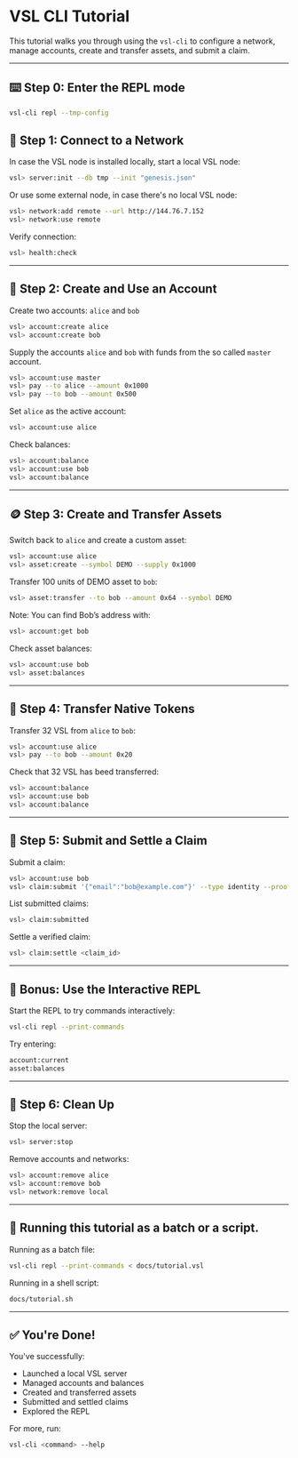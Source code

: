 # VSL CLI Tutorial

This tutorial walks you through using the `vsl-cli` to configure a network, manage accounts, create and transfer assets, and submit a claim.

---

## ⌨️ Step 0: Enter the REPL mode

```bash
vsl-cli repl --tmp-config
```

## 🔌 Step 1: Connect to a Network

In case the VSL node is installed locally, start a local VSL node:

```bash
vsl> server:init --db tmp --init "genesis.json"
```

Or use some external node, in case there's no local VSL node:

```bash
vsl> network:add remote --url http://144.76.7.152
vsl> network:use remote
```

Verify connection:

```bash
vsl> health:check
```

---

## 👤 Step 2: Create and Use an Account

Create two accounts: `alice` and `bob`

```bash
vsl> account:create alice
vsl> account:create bob
```

Supply the accounts `alice` and `bob` with funds
from the so called `master` account.

```bash
vsl> account:use master
vsl> pay --to alice --amount 0x1000
vsl> pay --to bob --amount 0x500
```

Set `alice` as the active account:

```bash
vsl> account:use alice
```

Check balances:

```bash
vsl> account:balance
vsl> account:use bob
vsl> account:balance
```

---

## 🪙 Step 3: Create and Transfer Assets

Switch back to `alice` and create a custom asset:

```bash
vsl> account:use alice
vsl> asset:create --symbol DEMO --supply 0x1000
```

Transfer 100 units of DEMO asset to `bob`:

```bash
vsl> asset:transfer --to bob --amount 0x64 --symbol DEMO
```

Note: You can find Bob’s address with:

```bash
vsl> account:get bob
```

Check asset balances:

```bash
vsl> account:use bob
vsl> asset:balances
```

---

## 💸 Step 4: Transfer Native Tokens

Transfer 32 VSL from `alice` to `bob`:

```bash
vsl> account:use alice
vsl> pay --to bob --amount 0x20
```

Check that 32 VSL has beed transferred:

```bash
vsl> account:balance
vsl> account:use bob
vsl> account:balance
```

---

## 🧶 Step 5: Submit and Settle a Claim

Submit a claim:

```bash
vsl> account:use bob
vsl> claim:submit '{"email":"bob@example.com"}' --type identity --proof 0xabc123
```

List submitted claims:

```bash
vsl> claim:submitted
```

Settle a verified claim:

```bash
vsl> claim:settle <claim_id>
```

---

## 🧠 Bonus: Use the Interactive REPL

Start the REPL to try commands interactively:

```bash
vsl-cli repl --print-commands
```

Try entering:

```bash
account:current
asset:balances
```

---

## 🧹 Step 6: Clean Up

Stop the local server:

```bash
vsl> server:stop
```

Remove accounts and networks:

```bash
vsl> account:remove alice
vsl> account:remove bob
vsl> network:remove local
```

---

## 🐚 Running this tutorial as a batch or a script.

Running as a batch file:
```bash
vsl-cli repl --print-commands < docs/tutorial.vsl
```

Running in a shell script:
```bash
docs/tutorial.sh 
```

---

## ✅ You're Done!

You've successfully:

- Launched a local VSL server
- Managed accounts and balances
- Created and transferred assets
- Submitted and settled claims
- Explored the REPL

For more, run:

```bash
vsl-cli <command> --help
```

